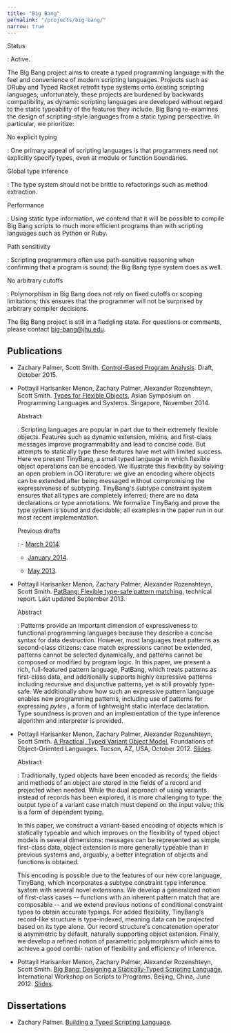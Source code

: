 ```yaml
---
title: "Big Bang"
permalink: "/projects/big-bang/"
narrow: true
---
```


Status

: Active.

The Big Bang project aims to create a typed programming language with the feel
and convenience of modern scripting languages. Projects such as DRuby and Typed
Racket retrofit type systems onto existing scripting languages; unfortunately,
these projects are burdened by backwards compatibility, as dynamic scripting
languages are developed without regard to the static typeability of the features
they include. Big Bang re-examines the design of scripting-style languages from
a static typing perspective. In particular, we prioritize:

No explicit typing

: One primary appeal of scripting languages is that programmers need not
  explicitly specify types, even at module or function boundaries.

Global type inference

: The type system should not be brittle to refactorings such as method
  extraction.

Performance

: Using static type information, we contend that it will be possible to compile
  Big Bang scripts to much more efficient programs than with scripting languages
  such as Python or Ruby.

Path sensitivity

: Scripting programmers often use path-sensitive reasoning when confirming that
  a program is sound; the Big Bang type system does as well.

No arbitrary cutoffs

: Polymorphism in Big Bang does not rely on fixed cutoffs or scoping limitations;
  this ensures that the programmer will not be surprised by arbitrary compiler
  decisions.


The Big Bang project is still in a fledgling state. For questions or comments,
please contact <big-bang@jhu.edu>.

Publications
------------

- Zachary Palmer, Scott
  Smith. [Control-Based Program Analysis](/projects/big-bang/papers/control-based-program-analysis.pdf).
  Draft, October 2015.

- Pottayil Harisanker Menon, Zachary Palmer, Alexander Rozenshteyn, Scott
  Smith. [Types for Flexible Objects](/projects/big-bang/papers/types-for-flexible-objects.pdf),
  Asian Symposium on Programming Languages and Systems. Singapore, November
  2014.

  Abstract

  : Scripting languages are popular in part due to their extremely flexible
    objects. Features such as dynamic extension, mixins, and first-class
    messages improve programmability and lead to concise code. But attempts to
    statically type these features have met with limited success. Here we
    present TinyBang, a small typed language in which flexible object operations
    can be encoded. We illustrate this flexibility by solving an open problem in
    OO literature: we give an encoding where objects can be extended after being
    messaged without compromising the expressiveness of subtyping. TinyBang's
    subtype constraint system ensures that all types are completely inferred;
    there are no data declarations or type annotations. We formalize TinyBang
    and prove the type system is sound and decidable; all examples in the paper
    run in our most recent implementation.

  Previous drafts

  : - [March 2014](/projects/big-bang/papers/types-for-flexible-objects-2014-03-25.pdf).

    - [January 2014](/projects/big-bang/papers/types-for-flexible-objects-2014-01-13.pdf).

    - [May 2013](/projects/big-bang/papers/types-for-flexible-objects-2013-05.pdf).

- Pottayil Harisanker Menon, Zachary Palmer, Alexander Rozenshteyn, Scott
  Smith. [PatBang: Flexible type-safe pattern matching](/projects/big-bang/papers/pat-bang.pdf),
  technical report. Last updated September 2013.

  Abstract

  : Patterns provide an important dimension of expressiveness to functional
    programming languages because they describe a concise syntax for data
    destruction. However, most languages treat patterns as second-class
    citizens: case match expressions cannot be extended, patterns cannot be
    selected dynamically, and patterns cannot be composed or modified by program
    logic. In this paper, we present a rich, full-featured pattern language,
    PatBang, which treats patterns as first-class data, and additionally
    supports highly expressive patterns including recursive and disjunctive
    patterns, yet is still provably type-safe. We additionally show how such an
    expressive pattern language enables new programming patterns, including use
    of patterns for expressing _pytes_ , a form of lightweight static interface
    declaration. Type soundness is proven and an implementation of the type
    inference algorithm and interpreter is provided.

- Pottayil Harisanker Menon, Zachary Palmer, Alexander Rozenshteyn, Scott
  Smith. [A Practical, Typed Variant Object Model](/projects/big-bang/papers/a-pratical-type-variant-object-model.pdf),
  Foundations of Object-Oriented Languages. Tucson, AZ, USA,
  October 2012. [Slides](/projects/big-bang/slides/a-pratical-type-variant-object-model-slides.pdf).

  Abstract

  : Traditionally, typed objects have been encoded as records; the fields and
    methods of an object are stored in the fields of a record and projected when
    needed. While the dual approach of using variants instead of records has
    been explored, it is more challenging to type: the output type of a variant
    case match must depend on the input value; this is a form of dependent
    typing.

    In this paper, we construct a variant-based encoding of objects which is
    statically typeable and which improves on the flexibility of typed object
    models in several dimensions: messages can be represented as simple
    first-class data, object extension is more generally typeable than in
    previous systems and, arguably, a better integration of objects and
    functions is obtained.

    This encoding is possible due to the features of our new core language,
    TinyBang, which incorporates a subtype constraint type inference system with
    several novel extensions. We develop a generalized notion of first-class
    cases -- functions with an inherent pattern match that are composable -- and
    we extend previous notions of conditional constraint types to obtain
    accurate typings. For added flexibility, TinyBang's record-like structure is
    type-indexed, meaning data can be projected based on its type alone. Our
    record structure's concatenation operator is asymmetric by default,
    naturally supporting object extension. Finally, we develop a refined notion
    of parametric polymorphism which aims to achieve a good combi- nation of
    flexibility and efficiency of inference.

- Pottayil Harisanker Menon, Zachary Palmer, Alexander Rozenshteyn, Scott
  Smith. [Big Bang: Designing a Statically-Typed Scripting Language](/projects/big-bang/papers/big-bang.pdf),
  International Workshop on Scripts to Programs. Beijing, China,
  June 2012. [Slides](/projects/big-bang/slides/big-bang-slides.pdf).

Dissertations
-------------

- Zachary
  Palmer. [Building a Typed Scripting Language](/projects/big-bang/dissertations/building-a-typed-scripting-language.pdf).
